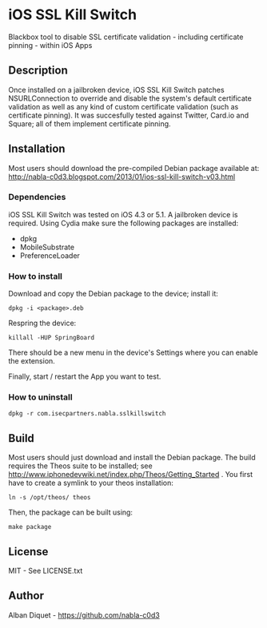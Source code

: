 iOS SSL Kill Switch
===================

Blackbox tool to disable SSL certificate validation - including certificate
pinning - within iOS Apps

Description
-----------

Once installed on a jailbroken device, iOS SSL Kill Switch patches
NSURLConnection to override and disable the system's default
certificate validation as well as any kind of custom certificate
validation (such as certificate pinning). It was succesfully tested
against Twitter, Card.io and Square; all of them implement
certificate pinning.


Installation
------------

Most users should download the pre-compiled Debian package available at:
http://nabla-c0d3.blogspot.com/2013/01/ios-ssl-kill-switch-v03.html

### Dependencies

iOS SSL Kill Switch was tested on iOS 4.3 or 5.1. A jailbroken device
is required. Using Cydia make sure the following packages are installed:
- dpkg
- MobileSubstrate
- PreferenceLoader

### How to install

Download and copy the Debian package to the device; install it:  

    dpkg -i <package>.deb

Respring the device:

    killall -HUP SpringBoard

There should be a new menu in the device's Settings where you can
enable the extension.

Finally, start / restart the App you want to test.

### How to uninstall

    dpkg -r com.isecpartners.nabla.sslkillswitch


Build
-----

Most users should just download and install the Debian package.
The build requires the Theos suite to be installed; 
see http://www.iphonedevwiki.net/index.php/Theos/Getting_Started .
You first have to create a symlink to your theos installation:

    ln -s /opt/theos/ theos

Then, the package can be built using:

    make package


License
-------

MIT - See LICENSE.txt


Author
------

Alban Diquet - https://github.com/nabla-c0d3
